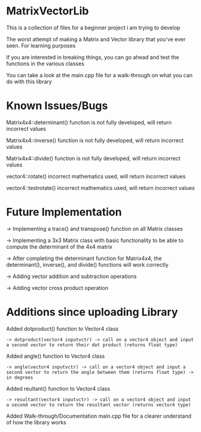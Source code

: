 # MatrixVectorLib
This is a collection of files for a beginner project i am trying to develop

The worst attempt of making a Matrix and Vector library that you've ever seen. For learning purposes

If you are interested in breaking things, you can go ahead and test the functions in the various classes

You can take a look at the main.cpp file for a walk-through on what you can do with this library


# Known Issues/Bugs

Matrix4x4::determinant() function is not fully developed, will return incorrect values

Matrix4x4::inverse() function is not fully developed, will return incorrect values

Matrix4x4::divide() function is not fully developed, will return incorrect values

vector4::rotate() incorrect mathematics used, will return incorrect values

vector4::testrotate() incorrect mathematics used, will return incorrect values


# Future Implementation

-> Implementing a trace() and transpose() function on all Matrix classes

-> Implementing a 3x3 Matrix class with basic functionality to be able to compute the determinant of the 4x4 matrix

-> After completing the determinant function for Matrix4x4, the determinant(), inverse(), and divide() functions will work correctly

-> Adding vector addition and subtraction operations

-> Adding vector cross product operation


# Additions since uploading Library

Added dotproduct() function to Vector4 class
    
    -> dotproduct(vector4 inputvctr) -> call on a vector4 object and input a second vector to return their dot product (returns float type)

Added angle() function to Vector4 class
    
    -> angle(vector4 inputvctr) -> call on a vector4 object and input a second vector to return the angle between them (returns float type) -> in degrees
    
Added reultant() function to Vector4 class
    
    -> resultant(vector4 inputvctr) -> call on a vector4 object and input a second vector to return the resultant vector (returns vector4 type)
    
Added Walk-through/Documentation main.cpp file for a clearer understand of how the library works
